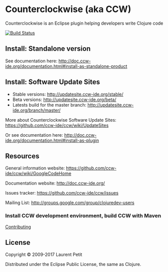 # Counterclockwise (aka CCW)

Counterclockwise is an Eclipse plugin helping developers write Clojure code

[![Build Status](https://travis-ci.org/ccw-ide/ccw.svg?branch=master)](https://travis-ci.org/ccw-ide/ccw)


## Install: Standalone version

See documentation here: http://doc.ccw-ide.org/documentation.html#install-as-standalone-product


## Install: Software Update Sites

- Stable versions: http://updatesite.ccw-ide.org/stable/
- Beta versions: http://updatesite.ccw-ide.org/beta/
- Latests build for the master branch: http://updatesite.ccw-ide.org/branch/master/

More about Counterclockwise Software Update Sites: https://github.com/ccw-ide/ccw/wiki/UpdateSites 

Or see documentation here: http://doc.ccw-ide.org/documentation.html#install-as-plugin


## Resources

General information website: https://github.com/ccw-ide/ccw/wiki/GoogleCodeHome

Documentation website: http://doc.ccw-ide.org/

Issues tracker: https://github.com/ccw-ide/ccw/issues

Mailing List: http://groups.google.com/group/clojuredev-users


### Install CCW development environment, build CCW with Maven

[Contributing](CONTRIBUTING.adoc)

## License

Copyright © 2009-2017 Laurent Petit

Distributed under the Eclipse Public License, the same as Clojure.

